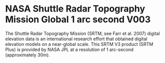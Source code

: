 # NASA Shuttle Radar Topography Mission Global 1 arc second V003

The Shuttle Radar Topography Mission (SRTM, see Farr et al. 2007) digital elevation data is an international research effort that obtained digital elevation models on a near-global scale. This SRTM V3 product (SRTM Plus) is provided by NASA JPL at a resolution of 1 arc-second (approximately 30m).

